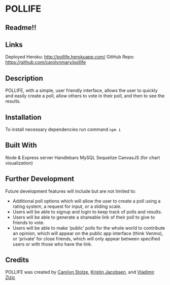 # POLLIFE

## Readme!!

## Links
Deployed Heroku: http://pollife.herokuapp.com/
GitHub Repo: https://github.com/carolynmary/pollife

## Description
POLLIFE, with a simple, user friendly interface, allows the user to quickly and easily create a poll, allow others to vote in their poll, and then to see the results.

## Installation
To install necessary dependencies run command `npm i`

## Built With
Node & Express server
Handlebars
MySQL
Sequelize
CanvasJS (for chart visualization)

## Further Development
Future development features will include but are not limited to:

- Additional poll options which will allow the user to create a poll using a rating system, a request for input, or a sliding scale. 
- Users will be able to signup and login to keep track of polls and results. 
- Users will be able to generate a shareable link of their poll to give to friends to vote. 
- Users will be able to make ‘public’ polls for the whole world to contribute an opinion, which will appear on the public app interface (think Venmo), or ‘private’ for close friends, which will only appear between specified users or with those who have the link.

## Credits
POLLIFE was created by [Carolyn Stolze](https://github.com/carolynmary), [Kristin Jacobsen](https://github.com/ktinj), and [Vladimir Zizic](https://github.com/Vllaadd)